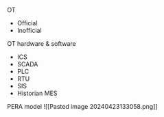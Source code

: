 OT
- Official
- Inofficial


OT hardware & software
- ICS
- SCADA
- PLC
- RTU
- SIS
- Historian MES

PERA model
![[Pasted image 20240423133058.png]]